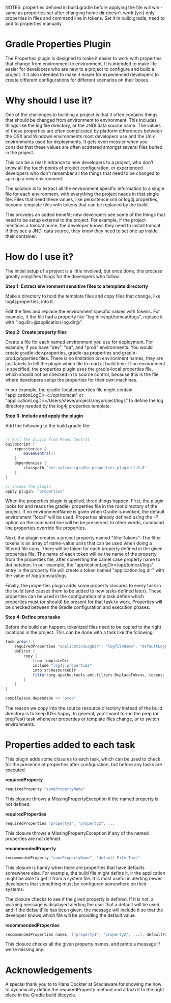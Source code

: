 NOTES:
properties defined in build.gradle before applying the file will win - same as properties set after
changing home dir doesn't work (yet)
only properties in files and command line in tokens.  Set it in build.gradle, need to add to properties manually.

# Gradle Properties Plugin #
The Properties plugin is designed to make it easier to work with properties that
change from environment to environment. It is intended to make life easier for
developers who are new to a project to configure and build a project.  It it also intended to make it easier for experienced developers to create different configurations for different scenarios on their boxes.

# Why should I use it? #
One of the challenges to building a project is that it often contains things that should be changed from environment to environment. This includes things like the log file directory, or the JNDI data source name.  The values of these properties are often complicated by platform differences between the OSX and Windows environments most developers use and the Unix environments used for deployments.  It gets even messier when you consider that these values are often scattered amongst several files buried in the project.

This can be a real hindrance to new developers to a project, who don't know all the touch points of project configuration, or experienced developers who don't remember all the things that need to be changed to spin up a new environment.

The solution is to extract all the environment specific information to a single file for each environment, with everything the project needs in that single file.  Files that need these values, like persistence.xml or log4j.properties, become template files with tokens that can be replaced by the build.

This provides an added benefit; new developers see some of the things that need to be setup external to the project.  For example, if the project mentions a tomcat home, the developer knows they need to install tomcat.  If they see a JNDI data source, they know they need to set one up inside their container.

# How do I use it? #
The initial setup of a project is a little involved, but once done, this process greatly simplifies things for the developers who follow.

**Step 1: Extract environment sensitive files to a template directorty**

Make a directory to hold the template files and copy files that change, like log4j.properties, into it.

Edit the files and replace the environment specific values with tokens.  For example, if the file had a property like "log.dir=/opt/tomcat/logs", replace it with "log.dir=@application.log.dir@".

**Step 2: Create property files**

Create a file for each named environment you use for deployment.  For example, if you have "dev", "qa", and "prod" environments.  You would create gradle-dev.properties, gradle-qa.properties and gradle-prod.properties files.  There is no limitation on environment names, they are just labels to tell the plugin which file to read at build time.  If no environment is specified, the properties plugin uses the gradle-local.properties file, which should not be checked in to source control, because this is the file where developers setup the properties for their own machines.

In our example, the gradle-local.properties file might contain "applicationLogDir=c:/opt/tomcat" or "applicationLogDir=/Users/steve/projects/myproject/logs" to define the log directory needed by the log4j.properties template.

**Step 3: Include and apply the plugin**

Add the following to the build.gradle file:

```groovy

// Pull the plugin from Maven Central
buildscript {
	repositories {
		mavenCentral()
	}
	dependencies {
		classpath 'net.saliman:gradle-properties-plugin:1.0.0'
	}
}

// invoke the plugin
apply plugin: 'properties'
```
When the properties plugin is applied, three things happen. First, the plugin looks for and reads the gradle-<environmentName>.properties file in the root directory of the project.  If no environmentName is given when Gradle is invoked, the default environment "local" will be used. Properties already defined using the -P option on the command line will be be preserved.  In other words, command line properties override file properties.

Next, the plugin creates a project property named "filterTokens".  The filter tokens is an array of name-value pairs that can be used when doing a filtered file copy.  There will be token for each property defined in the given properties file. The name of each token will be the name of the property from the properties file, after converting the camel case property name to dot notation. In our example, the "applicationLogDir=/opt/tomcat/logs" entry in the property file will create a token named "application.log.dir" with the value of /opt/tomcat/logs

Finally, the properties plugin adds some property closures to every task in the build (and causes them to be added to new tasks defined later). These properties can be used in the configuration of a task define which properties must (or should) be present for that task to work.  Properties will be checked between the Gradle configuration and execution phases.

**Step 4: Define prep tasks**

Before the build can happen, tokenized files need to be copied to the right locations in the project.  This can be done with a task like the following:

```groovy
task prep() {
    requiredProperties "applicationLogDir", "logfileName", "defaultLogLevel"
    doFirst {
        copy {
            from templateDir
            include "log4j.properties"
            into srcResourceDir
            filter(org.apache.tools.ant.filters.ReplaceTokens, tokens:  project.ext.filterTokens)
        }
    }
}

compileJava.dependsOn << "prep"
```

The reason we copy into the source resource directory instead of the build directory is to keep IDEs happy.  In general, you'll want to run the prep (or prepTest) task whenever properties or template files change, or to switch environments.

# Properties added to each task #
This plugin adds some closures to each task, which can be used to check for the presence of properties after configuration, but before any tasks are executed.

**requiredProperty**

 ```groovy
 requiredProperty "somePropertyName"
 ```
This closure throws a MissingPropertyException if the named property is not defined.

**requiredProperties**

```groovy
requiredProperties "property1", "property2", ...
```

This closure throws a MissingPropertyException if any of the named properties are not defined

**recommendedProperty**

```groovy
recommendedProperty "somePropertyName", "default File Text"
```
This closure is handy when there are properties that have defaults somewhere else.  For example, the build file might define it, ir the application might be able to get it from a system file.  It is most useful in alerting newer developers that something must be configured somewhere on their systems.

The closure checks to see if the given property is defined. If it is not, a warning message is displayed alerting the user that a default will be used, and if the defaultFile has been given, the message will include it so that the developer knows which file will be providing the default value.

**recommendedProperties**

```groovy
recommendedProperties names: ["property1", "property2", ...], defaultFile: "default File Text"
```

This closure checks all the given property names, and prints a message if we're missing any.

# Acknowledgements #
A special thank you to to Hans Dockter at Gradleware for showing me how to dynamically define the requiredProperty method and attach it to the right place in the Gradle build lifecycle.

